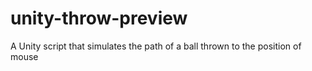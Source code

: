 # unity-throw-preview
A Unity script that simulates the path of a ball thrown to the position of mouse
